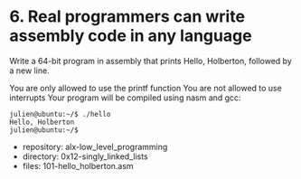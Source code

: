 # 6. Real programmers can write assembly code in any language



Write a 64-bit program in assembly that prints Hello, Holberton, followed by a new line.

You are only allowed to use the printf function
You are not allowed to use interrupts
Your program will be compiled using nasm and gcc:

```julien@ubuntu:~/$ nasm -f elf64 101-hello_holberton.asm && gcc -no-pie -std=gnu89 101-hello_holberton.o -o hello
julien@ubuntu:~/$ ./hello 
Hello, Holberton
julien@ubuntu:~/$ 
```


 - repository: alx-low_level_programming
 - directory: 0x12-singly_linked_lists
 - files: 101-hello_holberton.asm

